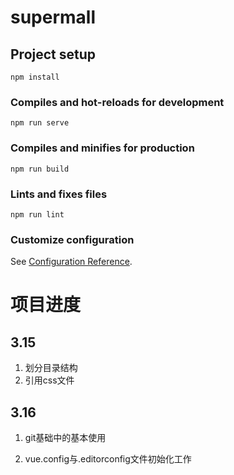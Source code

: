 # supermall

## Project setup
```
npm install
```

### Compiles and hot-reloads for development
```
npm run serve
```

### Compiles and minifies for production
```
npm run build
```

### Lints and fixes files
```
npm run lint
```

### Customize configuration
See [Configuration Reference](https://cli.vuejs.org/config/).



# 项目进度

## 3.15
1. 划分目录结构
2. 引用css文件

## 3.16
1. git基础中的基本使用

2. vue.config与.editorconfig文件初始化工作



